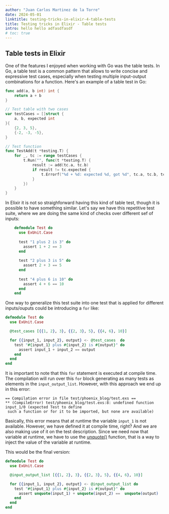 ```yaml
---
author: "Juan Carlos Martinez de la Torre"
date: 2024-05-01
linktitle: testing-tricks-in-elixir-4-table-tests
title: Testing tricks in Elixir - Table tests
intro: hello hello adfasdfasdf 
# toc: true
---
```



## Table tests in Elixir

One of the features I enjoyed when working with Go was the table tests. In Go, a table test is a common pattern that allows to write concise and expressive test cases, especially when testing multiple input-output combinations for a function. Here's an example of a table test in Go:

```go
func add(a, b int) int {
    return a + b
}

// Test table with two cases
var testCases = []struct {
    a, b, expected int
}{
    {2, 3, 5},
    {-2, -3, -5},
}

// Test function
func TestAdd(t *testing.T) {
    for _, tc := range testCases {
        t.Run("", func(t *testing.T) {
            result := add(tc.a, tc.b)
            if result != tc.expected {
                t.Errorf("%d + %d: expected %d, got %d", tc.a, tc.b, tc.expected, result)
            }
        })
    }
}
```

In Elixir it is not so straighforward having this kind of table test, though it is possible to have something similar. Let's say we have this repetitive test suite, where we are doing the same kind of checks over different sef of inputs:

```elixir
    defmodule Test do
      use ExUnit.Case
    
      test "1 plus 2 is 3" do
        assert 1 + 2 == 3
      end
    
      test "2 plus 3 is 5" do
        assert 2 + 3 == 5
      end
    
      test "4 plus 6 is 10" do
        assert 4 + 6 == 10
      end
    end
```

One way to generalize this test suite into one test that is applied for different inputs/ouputs could be introducing a `for` like:

```elixir
defmodule Test do
  use ExUnit.Case

  @test_cases [{{1, 2}, 3}, {{2, 3}, 5}, {{4, 6}, 10}]

  for {{input_1, input_2}, output} <- @test_cases  do
    test "#{input_1} plus #{input_2} is #{output}" do
      assert input_1 + input_2 == output
    end
  end
end
```

It is important to note that this `for` statement is executed at compile time. The compilation will run over this `for` block generating as many tests as elements in the `input_output_list`. However, with this approach we end up in this error:

```
== Compilation error in file test/phoenix_blog/test.exs ==
** (CompileError) test/phoenix_blog/test.exs:8: undefined function input_1/0 (expected Test to define
 such a function or for it to be imported, but none are available)

```

Basically, this error means that at runtime the variable `input_1` is not available. However, we have defined it at compile time, right? And we are also making use of it on the test description. Since we need now that variable at runtime, we have to use the [unquote()](https://hexdocs.pm/elixir/Kernel.SpecialForms.html#unquote/1) function, that is a way to inject the value of the variable at runtime. 

This would be the final version:

```elixir
defmodule Test do
  use ExUnit.Case

  @input_output_list [{{1, 2}, 3}, {{2, 3}, 5}, {{4, 6}, 10}]

  for {{input_1, input_2}, output} <- @input_output_list do
    test "#{input_1} plus #{input_2} is #{output}" do
      assert unquote(input_1) + unquote(input_2) ==  unquote(output)
    end
  end
end
```

